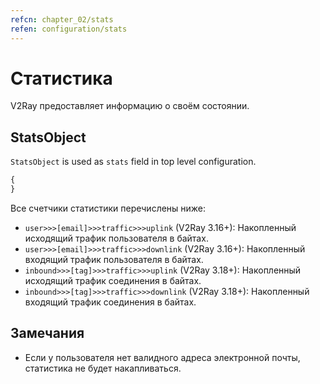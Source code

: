 ```yaml
---
refcn: chapter_02/stats
refen: configuration/stats
---
```

# Статистика

V2Ray предоставляет информацию о своём состоянии.

## StatsObject

`StatsObject` is used as `stats` field in top level configuration.

```javascript
{
}
```

Все счетчики статистики перечислены ниже:

* `user>>>[email]>>>traffic>>>uplink` (V2Ray 3.16+): Накопленный исходящий трафик пользователя в байтах.
* `user>>>[email]>>>traffic>>>downlink` (V2Ray 3.16+): Накопленный входящий трафик пользователя в байтах.
* `inbound>>>[tag]>>>traffic>>>uplink` (V2Ray 3.18+): Накопленный исходящий трафик соединения в байтах.
* `inbound>>>[tag]>>>traffic>>>downlink` (V2Ray 3.18+): Накопленный входящий трафик соединения в байтах.

## Замечания

* Если у пользователя нет валидного адреса электронной почты, статистика не будет накапливаться.